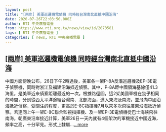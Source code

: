 ```yaml
---
layout: post
title: "[兩岸] 美軍巡邏機電偵機 同時經台灣南北直抵中國沿海"
date: 2020-07-26T22:03:50.000Z
author: RTI 中央廣播電臺
from: https://www.rti.org.tw/news/view/id/2073581
tags: [ RTI 中央廣播電臺 ]
categories: [ news, RTI 中央廣播電臺 ]
---
```

<!--1595801030000-->
[[兩岸] 美軍巡邏機電偵機 同時經台灣南北直抵中國沿海](https://www.rti.org.tw/news/view/id/2073581)
------

<div>
中國方面傍晚公布，26日下午2時過後，美軍各一架P-8A反潛巡邏機及EP-3E電子偵察機，同時對浙江及福建沿海抵近偵察。其中，P-8A距中國領海基線僅41.3海里，是美軍近來偵察距離最近的一次。根據路徑圖，這2架美國軍機在幾乎相同的時間，分別從西太平洋途經台灣南、北部海面，進入東海及南海，並飛向中國沿海抵近偵察，受關注的程度，更高於E-8C指揮機7月以來多次飛往廣東沿海抵近偵察。若連同上午一架E-8C聯合監視指揮機、及一架EP-3E電偵機從巴士海峽飛往南海，朝廣東沿岸接近計算，美軍26日一天內就有4個架次的軍機接近中國近海，頻率之高，十分罕見。形式上隸屬...<a target="_blank" href="https://www.rti.org.tw/news/view/id/2073581">...more</a>
</div>
